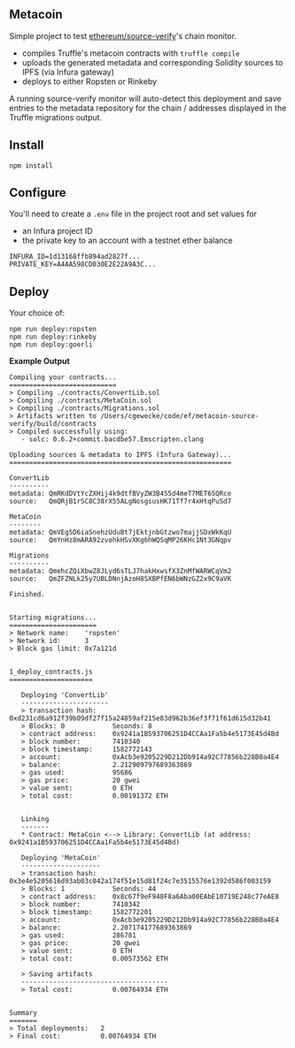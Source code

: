 ## Metacoin

Simple project to test [ethereum/source-verify][1]'s chain monitor.

+ compiles Truffle's metacoin contracts with `truffle compile`
+ uploads the generated metadata and corresponding Solidity sources to IPFS (via Infura gateway)
+ deploys to either Ropsten or Rinkeby

A running source-verify monitor will auto-detect this deployment and save entries to the
metadata repository for the chain / addresses displayed in the Truffle migrations output.

[1]: https://github.com/ethereum/source-verify

## Install
```
npm install
```

## Configure

You'll need to create a `.env` file in the project root and set values for
+ an Infura project ID
+ the private key to an account with a testnet ether balance

```
INFURA_ID=1d13168ffb894ad2827f...
PRIVATE_KEY=A4AA598CD030E2E22A9A3C...
```

## Deploy

Your choice of:
```
npm run deploy:ropsten
npm run deploy:rinkeby
npm run deploy:goerli
```

**Example Output**

```
Compiling your contracts...
===========================
> Compiling ./contracts/ConvertLib.sol
> Compiling ./contracts/MetaCoin.sol
> Compiling ./contracts/Migrations.sol
> Artifacts written to /Users/cgewecke/code/ef/metacoin-source-verify/build/contracts
> Compiled successfully using:
   - solc: 0.6.2+commit.bacdbe57.Emscripten.clang

Uploading sources & metadata to IPFS (Infura Gateway)...
========================================================

ConvertLib
----------
metadata: QmRKdDVtYcZXHij4k9dtfBVyZW3B4S5d4meT7MET6SQRce
source:   QmQRjB1rSC8C38rX55ALgNosgsusHK71Tf7r4xHtqPuSd7

MetaCoin
--------
metadata: QmVEg5D6iaSnehzUduBt7jEktjnbGtzwo7majjSDxWkKqU
source:   QmYnHz8mARA92zvohkHSvXKg6hWQSqMP26KHc1Nt3GNqpv

Migrations
----------
metadata: QmehcZQiXbwZ8JLyd6sTLJ7hakHxwsfX3ZnMfWARWCqVm2
source:   QmZFZNLk25y7UBLDNnjAzoH8SXBPfEN6bWNzGZ2x9C9aVK

Finished.


Starting migrations...
======================
> Network name:    'ropsten'
> Network id:      3
> Block gas limit: 0x7a121d


1_deploy_contracts.js
=====================

   Deploying 'ConvertLib'
   ----------------------
   > transaction hash:    0xd231cd6a912f39b09df27f15a24859af215e83d962b36ef3f71f61d615d32b41
   > Blocks: 0            Seconds: 8
   > contract address:    0x9241a1B593706251D4CCAa1Fa5b4e5173E45d4Bd
   > block number:        7410340
   > block timestamp:     1582772143
   > account:             0xAcb3e9205229D212Db914a92C77856b228B0a4E4
   > balance:             2.212909797689363869
   > gas used:            95686
   > gas price:           20 gwei
   > value sent:          0 ETH
   > total cost:          0.00191372 ETH


   Linking
   -------
   * Contract: MetaCoin <--> Library: ConvertLib (at address: 0x9241a1B593706251D4CCAa1Fa5b4e5173E45d4Bd)

   Deploying 'MetaCoin'
   --------------------
   > transaction hash:    0x3e4e5205616d93ab03c042a174f51e15d81f24c7e3515576e1392d586f003159
   > Blocks: 1            Seconds: 44
   > contract address:    0x8c67f9eF948F8a6Aba00EAbE10719E248c77eAE8
   > block number:        7410342
   > block timestamp:     1582772201
   > account:             0xAcb3e9205229D212Db914a92C77856b228B0a4E4
   > balance:             2.207174177689363869
   > gas used:            286781
   > gas price:           20 gwei
   > value sent:          0 ETH
   > total cost:          0.00573562 ETH

   > Saving artifacts
   -------------------------------------
   > Total cost:          0.00764934 ETH


Summary
=======
> Total deployments:   2
> Final cost:          0.00764934 ETH
```
